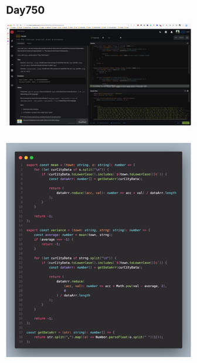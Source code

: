 # Day750

![day750(1)](2308img.assets/day750(1).png)

&nbsp;

![day750(2)](2308img.assets/day750(2).png)